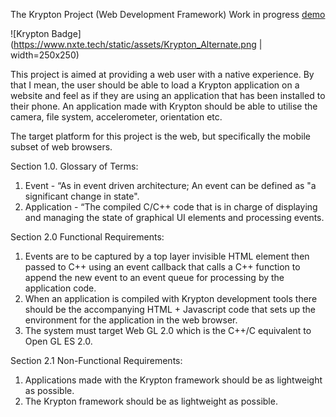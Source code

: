 The Krypton Project (Web Development Framework)
Work in progress [demo](https://www.nxte.tech/krypton_test)

![Krypton Badge](https://www.nxte.tech/static/assets/Krypton_Alternate.png | width=250x250)

This project is aimed at providing a web user with a native experience. By that I mean, the user should be able to load a Krypton application on a website and feel as if they
are using an application that has been installed to their phone. An application made with Krypton should be able to utilise the camera, file system, accelerometer, orientation
etc.

The target platform for this project is the web, but specifically the mobile subset of web browsers.


Section 1.0.
Glossary of Terms:
1. Event - “As in event driven architecture; An event can be defined as "a significant change in state".
2. Application - “The compiled C/C++ code that is in charge of displaying and managing the state of graphical UI elements and processing events.

Section 2.0
Functional Requirements:
1. Events are to be captured by a top layer invisible HTML element then passed to C++ using an event callback that calls a C++ function to append the new event to an event queue for processing by the application code. 
2. When an application is compiled with Krypton development tools there should be the accompanying HTML + Javascript code that sets up the environment for the application in the web browser.
3. The system must target Web GL 2.0 which is the C++/C equivalent to Open GL ES 2.0.


Section 2.1
Non-Functional Requirements:
1. Applications made with the Krypton framework should be as lightweight as possible.
2. The Krypton framework should be as lightweight as possible.
